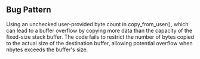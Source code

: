 ## Bug Pattern

Using an unchecked user-provided byte count in copy_from_user(), which can lead to a buffer overflow by copying more data than the capacity of the fixed-size stack buffer. The code fails to restrict the number of bytes copied to the actual size of the destination buffer, allowing potential overflow when nbytes exceeds the buffer's size.